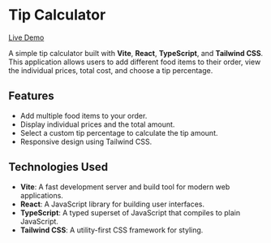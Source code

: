 # Tip Calculator

[Live Demo](https://stan-mqz-tip-calc.netlify.app/)

A simple tip calculator built with **Vite**, **React**, **TypeScript**, and **Tailwind CSS**. This application allows users to add different food items to their order, view the individual prices, total cost, and choose a tip percentage.

## Features

- Add multiple food items to your order.
- Display individual prices and the total amount.
- Select a custom tip percentage to calculate the tip amount.
- Responsive design using Tailwind CSS.

## Technologies Used

- **Vite**: A fast development server and build tool for modern web applications.
- **React**: A JavaScript library for building user interfaces.
- **TypeScript**: A typed superset of JavaScript that compiles to plain JavaScript.
- **Tailwind CSS**: A utility-first CSS framework for styling.
